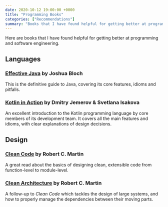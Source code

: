 ```yaml
---
date: 2020-10-12 19:00:00 +0000
title: "Programming Books"
categories: ["Recommendations"]
summary: "Books that I have found helpful for getting better at programming and software engineering."
---
```


Here are books that I have found helpful for getting better at programming and software engineering.

## Languages

### [Effective Java](https://www.goodreads.com/book/show/34927404-effective-java?ac=1&from_search=true&qid=vUafSkOXTS&rank=1) by Joshua Bloch

This is the definitive guide to Java, covering its core features, idioms and pitfalls.

### [Kotlin in Action](https://www.goodreads.com/book/show/29242249-kotlin-in-action?from_search=true&from_srp=true&qid=gOiwynyAO9&rank=1) by Dmitry Jemerov & Svetlana Isakova

An excellent introduction to the Kotlin programming language by core members of its development team. It covers all the main features and idioms, with clear explanations of design decisions.

## Design

### [Clean Code](https://www.goodreads.com/book/show/3735293-clean-code?from_search=true&from_srp=true&qid=JV76rSKVEl&rank=1) by Robert C. Martin

A great read about the basics of designing clean, extensible code from function-level to module-level.

### [Clean Architecture](https://www.goodreads.com/book/show/18043011-clean-architecture?ac=1&from_search=true&qid=2DFpWNa265&rank=1) by Robert C. Martin

A follow-up to *Clean Code* which tackles the design of large systems, and how to properly manage the dependencies between their moving parts.
